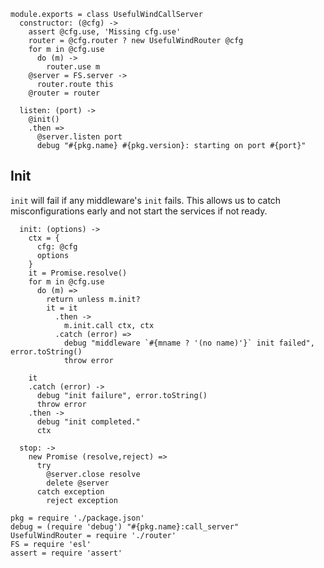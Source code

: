     module.exports = class UsefulWindCallServer
      constructor: (@cfg) ->
        assert @cfg.use, 'Missing cfg.use'
        router = @cfg.router ? new UsefulWindRouter @cfg
        for m in @cfg.use
          do (m) ->
            router.use m
        @server = FS.server ->
          router.route this
        @router = router

      listen: (port) ->
        @init()
        .then =>
          @server.listen port
          debug "#{pkg.name} #{pkg.version}: starting on port #{port}"

Init
----

`init` will fail if any middleware's `init` fails. This allows us to catch misconfigurations early and not start the services if not ready.

      init: (options) ->
        ctx = {
          cfg: @cfg
          options
        }
        it = Promise.resolve()
        for m in @cfg.use
          do (m) =>
            return unless m.init?
            it = it
              .then ->
                m.init.call ctx, ctx
              .catch (error) =>
                debug "middleware `#{mname ? '(no name)'}` init failed", error.toString()
                throw error

        it
        .catch (error) ->
          debug "init failure", error.toString()
          throw error
        .then ->
          debug "init completed."
          ctx

      stop: ->
        new Promise (resolve,reject) =>
          try
            @server.close resolve
            delete @server
          catch exception
            reject exception

    pkg = require './package.json'
    debug = (require 'debug') "#{pkg.name}:call_server"
    UsefulWindRouter = require './router'
    FS = require 'esl'
    assert = require 'assert'
